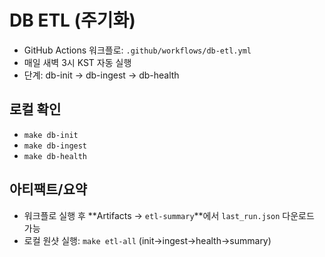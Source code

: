 # DB ETL (주기화)

- GitHub Actions 워크플로: `.github/workflows/db-etl.yml`
- 매일 새벽 3시 KST 자동 실행
- 단계: db-init → db-ingest → db-health

## 로컬 확인
- `make db-init`
- `make db-ingest`
- `make db-health`

## 아티팩트/요약
- 워크플로 실행 후 **Artifacts → `etl-summary`**에서 `last_run.json` 다운로드 가능
- 로컬 원샷 실행: `make etl-all` (init→ingest→health→summary)
